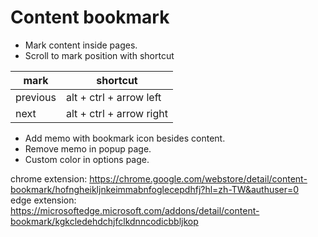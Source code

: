 # Content bookmark

* Mark content inside pages.
* Scroll to mark position with shortcut

mark | shortcut |
---------|----------
 previous | alt + ctrl + arrow left |
 next | alt + ctrl + arrow right |

* Add memo with bookmark icon besides content.
* Remove memo in popup page.
* Custom color in options page.

chrome extension: https://chrome.google.com/webstore/detail/content-bookmark/hofngheikljnkeimmabnfoglecepdhfj?hl=zh-TW&authuser=0<br>
edge extension: https://microsoftedge.microsoft.com/addons/detail/content-bookmark/kgkcledehdchjfclkdnncodicbbljkop
